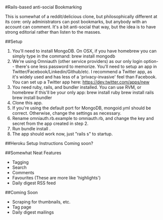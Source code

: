 #Rails-based anti-social Bookmarking

This is somewhat of a reddit/delicious clone, but philosophically different at its core: only administrators can post bookmarks, but anybody with an account can comment. It's a bit anti-social that way, but the idea is to have strong editorial rather than listen to the masses.

##Setup
1. You'll need to install MongoDB. On OSX, if you have homebrew you can simply type in the command:
brew install mongodb
2. We're using Omniauth (other service providers) as our only login option-- there's one less password to memorize. You'll need to setup an app in Twitter/Facebook/Linkedin/Github/etc. I recommend a Twitter app, as it's widely used and has less of a 'privacy-invasive' feel than Facebook. You can set up a Twitter app here: https://dev.twitter.com/apps/new
3. You need ruby, rails, and bundler installed. You can use RVM, or homebrew if this'll be your only app:
brew install ruby
brew install rails
brew install bundler
4. Clone this app.
5. If you're using the default port for MongoDB, mongoid.yml should be correct. Otherwise, change the settings as necessary.
6. Rename omniauth.rb.example to omniauth.rb, and change the key and secret from the app created in step 2.
7. Run bundle install .
7. The app should work now, just "rails s" to startup.

##Heroku Setup Instructions
Coming soon? 

##Somewhat Neat Features
- Tagging
- Search
- Comments
- Favourites (These are more like 'highlights')
- Daily digest RSS feed

##Coming Soon
- Scraping for thumbnails, etc.
- Tag page
- Daily digest mailings